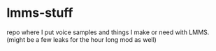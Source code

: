# lmms-stuff
repo where I put voice samples and things I make or need with LMMS. (might be a few leaks for the hour long mod as well)
